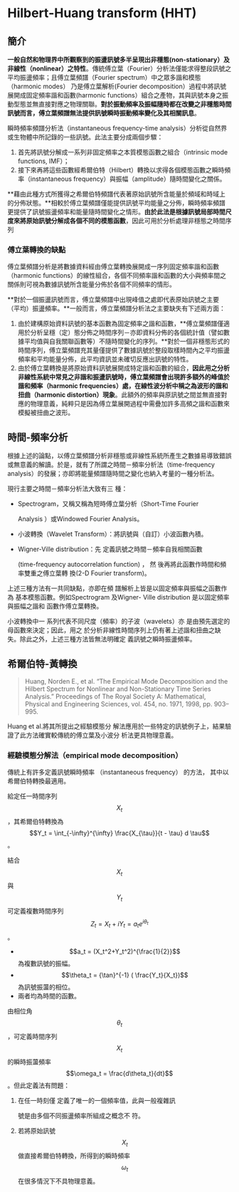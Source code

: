 # Hilbert-Huang transform \(HHT\)

## 簡介

**一般自然和物理界中所觀察到的振盪訊號多半呈現出非穩態\(non-stationary）及非線性（nonlinear）之特性**。傳統傅立葉（Fourier）分析法僅能求得整段訊號之平均振盪頻率；且傅立葉頻譜（Fourier spectrum）中之眾多諧和模態（harmonic modes） 乃是傅立葉解析\(Fourier decomposition）過程中將訊號展開成固定頻率諧和函數\(harmonic functions）組合之產物，其與訊號本身之振動型態並無直接對應之物理關聯。**對於振動頻率及振幅隨時都在改變之非穩態時間訊號而言，傅立葉頻譜無法提供訊號瞬時振動頻率變化及其相關訊息**。

瞬時頻率頻譜分析法（instantaneous frequency-time analysis）分析從自然界或生物體中所記錄的一些訊號。此法主要分成兩個步驟：

1. 首先將訊號分解成一系列非固定頻率之本質模態函數之組合（intrinsic mode functions, IMF）；
2. 接下來再將這些函數經希爾伯特（Hilbert）轉換以求得各個模態函數之瞬時頻率（instantaneous frequency）與振幅（amplitude）隨時間變化之關係。

**藉由此種方式所獲得之希爾伯特頻譜代表著原始訊號所含能量於頻域和時域上的分佈狀態。**相較於傅立葉頻譜僅能提供訊號平均能量之分佈，瞬時頻率頻譜更提供了訊號振盪頻率和能量隨時間變化之情形。**由於此法是根據訊號局部時間尺度來將原始訊號分解成各個不同的模態函數**，因此可用於分析處理非穩態之時間序列

### 傅立葉轉換的缺點

傅立葉頻譜分析是將數據資料經由傅立葉轉換展開成一序列固定頻率諧和函數（harmonic functions）的線性組合，各個不同頻率諧和函數的大小與頻率間之關係則可視為數據訊號所含能量分佈於各個不同頻率的情形。

**對於一個振盪訊號而言，傅立葉頻譜中出現峰值之處即代表原始訊號之主要（平均）振盪頻率。**一般而言，傅立葉頻譜分析法之主要缺失有下述兩方面：

1. 由於建構原始資料訊號的基本函數為固定頻率之諧和函數，**傅立葉頻譜僅適用於分析呈穩（定）態分佈之時間序列－亦即資料分佈的各個統計值（譬如數據平均值與自我關聯函數等）不隨時間變化的序列。**對於一個非穩態形式的時間序列，傅立葉頻譜充其量僅提供了數據訊號於整段取樣時間內之平均振盪頻率和平均能量分佈，此平均資訊並未確切反應出訊號的特性。
2. 由於傅立葉轉換是將原始資料訊號展開成特定諧和函數的組合，**因此用之分析非線性系統中常見之非諧和振盪訊號時，傅立葉頻譜會出現許多額外的峰值於諧和頻率（harmonic frequencies）處，在線性波分析中稱之為波形的諧和扭曲（harmonic distortion）現象**。此額外的頻率與原訊號之間並無直接對應的物理意義，純粹只是因為傅立葉展開過程中需疊加許多高頻之諧和函數來模擬被扭曲之波形。

## 時間-頻率分析

根據上述的論點，以傅立葉頻譜分析非穩態或非線性系統所產生之數據易導致錯誤或無意義的解讀。於是，就有了所謂之時間－頻率分析法（time-frequency analysis）的發展；亦即將能量頻譜隨時間之變化也納入考量的一種分析法。

現行主要之時間－頻率分析法大致有三種：

* Spectrogram，又稱又稱為短時傅立葉分析（Short-Time Fourier

  Analysis ）或Windowed Fourier Analysis。

* 小波轉換（Wavelet Transform）：將訊號與（自訂）小波函數內積。
* Wigner-Ville distribution：先  定義訊號之時間－頻率自我相關函數

  \(time-frequency autocorrelation function\) ， 然  後再將此函數作時間和頻率雙重之傅立葉轉  換\(2-D Fourier transform\)。

上述三種方法有一共同缺點，亦即在頻譜解析上皆是以固定頻率與振幅之函數作為基本模態函數。例如Spectrogram 及Wigner-Ville distribution 是以固定頻率與振幅之諧和函數作傅立葉轉換。

小波轉換中一系列代表不同尺度（頻率）的子波（wavelets）亦是由預先選定的母函數來決定；因此，用之於分析非線性時間序列上仍有著上述諧和扭曲之缺失。除此之外，上述三種方法皆無法明確定義訊號之瞬時振盪頻率。

## 希爾伯特-黃轉換

> Huang, Norden E., et al. “The Empirical Mode Decomposition and the Hilbert Spectrum for Nonlinear and Non-Stationary Time Series Analysis.” Proceedings of The Royal Society A: Mathematical, Physical and Engineering Sciences, vol. 454, no. 1971, 1998, pp. 903–995.

Huang et al.將其所提出之經驗模態分解法應用於一些特定的訊號例子上，結果驗證了此方法確實較傳統的傅立葉及小波分析法更具物理意義。

### 經驗模態分解法（empirical mode decomposition）

傳統上有許多定義訊號瞬時頻率（instantaneous frequency） 的方法， 其中以希爾伯特轉換最適用。

給定任一時間序列$$X_t$$，其希爾伯特轉換為$$Y_t = \int_{-\infty}^{\infty} \frac{X_{\tau}}{t - \tau} d \tau$$。

結合$$X_t$$與$$Y_t$$可定義複數時間序列 $$Z_t= X_t + i Y_t =a_t e^{i \theta_t}$$。

* $$a_t = (X_t^2+Y_t^2)^{\frac{1}{2}}$$為複數訊號的振幅。
* $$\theta_t = {\tan}^{-1} ( \frac{Y_t}{X_t})$$為訊號振蘯的相位。
* 兩者均為時間的函數。

由相位角$$\theta_t$$，可定義時間序列$$X_t$$的瞬時振蘯頻率$$\omega_t = \frac{d\theta_t}{dt}$$。但此定義法有問題：

1. 在任一時刻僅   定義了唯一的一個頻率值，此與一般複雜訊

   號是由多個不同振盪頻率所組成之概念不   符。

2. 若將原始訊號$$X_t$$做直接希爾伯特轉換，所得到的瞬時頻率$$\omega_t$$在很多情況下不具物理意義。





